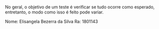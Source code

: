 No geral, o objetivo de um teste é verificar se tudo ocorre como esperado, entretanto, o modo como isso
é feito pode variar.

Nome: Elisangela Bezerra da Silva
Ra: 1801143
